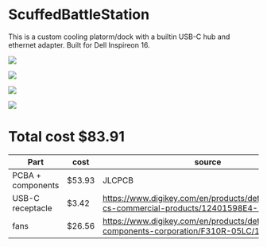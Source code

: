 # ScuffedBattleStation

This is a custom cooling platorm/dock with a builtin USB-C hub and ethernet adapter. Built for Dell Inspireon 16.

![](https://hc-cdn.hel1.your-objectstorage.com/s/v3/d826565080f8e3d7618f18240a6986696e57bb7d_image.png)

![](https://hc-cdn.hel1.your-objectstorage.com/s/v3/1aa7b1a590809a847a9704768ae77a849fa3e970_image.png)

![](https://hc-cdn.hel1.your-objectstorage.com/s/v3/4ed4c2659cc7666ac6c0c2a0384ba3f3e5f181be_image.png)

![](https://hc-cdn.hel1.your-objectstorage.com/s/v3/39d9717cea20de48c2353f18908326993ec17a9a_image.png)




# Total cost $83.91

| Part             | cost   | source                                                                                           |
|------------------|--------|--------------------------------------------------------------------------------------------------|
| PCBA + components| $53.93 | JLCPCB                                                                                           |
| USB-C receptacle | $3.42  | https://www.digikey.com/en/products/detail/amphenol-cs-commercial-products/12401598E4-2A/6051824 |
| fans             | $26.56 | https://www.digikey.com/en/products/detail/nidec-components-corporation/F310R-05LC/1165517       |
